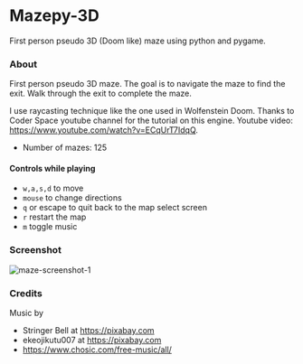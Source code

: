 # Mazepy-3D
First person pseudo 3D (Doom like) maze using python and pygame.

### About
First person pseudo 3D maze. The goal is to navigate the maze to find the exit. Walk through the exit to complete the maze.

I use raycasting technique like the one used in Wolfenstein Doom. Thanks to Coder Space youtube channel for the tutorial 
on this engine. Youtube video: https://www.youtube.com/watch?v=ECqUrT7IdqQ. 

* Number of mazes: 125

#### Controls while playing
* ```w,a,s,d``` to move
* ```mouse``` to change directions
* ```q``` or escape to quit back to the map select screen
* ```r``` restart the map
* ```m``` toggle music

### Screenshot
![maze-screenshot-1](https://i.fluffy.cc/6D3hgBk9c32sjjhTZmKQQFpzMR3Nhr0Q.png)

### Credits
Music by 
* Stringer Bell at https://pixabay.com
* ekeojikutu007 at https://pixabay.com
* https://www.chosic.com/free-music/all/ 